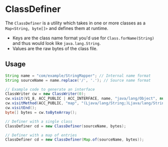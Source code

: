 # ClassDefiner

The `ClassDefiner` is a utility which takes in one or more classes as a `Map<String, byte[]>` and defines them at runtime. 

- Keys are the class name format you'd use for `Class.forName(String)` and thus would look like `java.lang.String`.
- Values are the raw bytes of the class file.

## Usage

```java
String name = "com/example/StringMapper"; // Internal name format
String sourceName = name.replace('/', '.'); // Source name format

// Example code to generate an interface
ClassWriter cw = new ClassWriter(0);
cw.visit(V1_8, ACC_PUBLIC | ACC_INTERFACE, name, "java/lang/Object", null, null);
cw.visitMethod(ACC_PUBLIC, "map", "(Ljava/lang/String;)Ljava/lang/String;", null, null);
cw.visitEnd();
byte[] bytes = cw.toByteArray();

// Definer with a single class
ClassDefiner cd = new ClassDefiner(sourceName, bytes);

// Definer with a map of entries
ClassDefiner cd = new ClassDefiner(Map.of(sourceName, bytes));
```